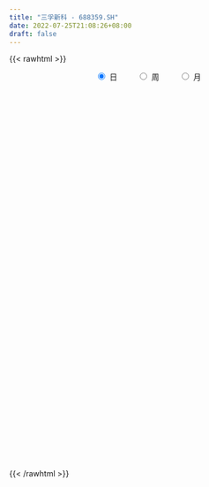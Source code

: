 ```yaml
---
title: "三孚新科 - 688359.SH"
date: 2022-07-25T21:08:26+08:00
draft: false
---
```

{{< rawhtml >}}
    <div style="text-align: center">
        <label style="padding: 1rem;"><input style="margin-right: .5rem" type="radio" name="period" value="D" checked onclick="period_change(this)">日</label>
        <label style="padding: 1rem;"><input style="margin-right: .5rem" type="radio" name="period" value="W" onclick="period_change(this)">周</label>
        <label style="padding: 1rem;"><input style="margin-right: .5rem" type="radio" name="period" value="M" onclick="period_change(this)">月</label>
    </div>
    <div id="chart" style="height: 700px;"></div> 
    <script type="text/javascript">
        const D_v = [165624.06,99984.9,73776.53,68218.82,58672.13,37260.08,39179.81,50168.67,51966.84,33974.6,28643.67,25360.76,26863.43,22556.2,26359.2,28356.39,18532.44,22244.49,15266.89,10990.21,18643.75,15600.78,11446.48,14133.21,21695.66,13882.1,18482.76,18877.15,22131.98,16288.29,26486.79,35173.03,37138.6,19899.03,15295.94,16914.51,22100.48,16366.21,11738.04,13959.95,11412.22,22480.49,28735.5,18318.15,13876.57,17876.8,21090.64,18958.15,31226.94,20139.23,33013.52,23405.29,41865.6,25177.94,12329.83,11786.57,14459.25,12428.38,8881.76,18339.58,20294.16,18339.91,15369.28,12660.41,8874.6,33001.46,23238.09,10528.58,15048.77,10367.54,13242.14,7958.19,15553.13,15224.81,14025.7,11331.33,10691.33,8012.79,11766.3,19572.32,12523.39,9831.6,6978.51,10532.81,9275.92,10810.92,9002.51,10037.78,8472.76,6188.04,6770.07,5280.13,3473.69,6177.64,7596.45,3762.98,5388.02,5717.54,9321.39,8595.63,11963.17,6474.1,9244.4,8915.8,16950.66,8961.47,11663.0,9851.0,10538.23,8128.97,6733.39,5168.64,5798.73,4359.77,5487.67,11914.56,8279.78,11122.04,15627.77,11374.61,7908.57,6132.01,10342.65,12200.53,12662.09,11636.93,29927.75,27841.58,15324.88,16044.68,9118.41,4814.0,5590.23,6971.55,9409.79,2986.31,6040.71,3898.63,5858.09,4692.19,15009.63,11674.34,5758.82,5528.64,2897.14,3545.8,4563.17,7626.52,6065.97,3800.82,5343.61,2958.44,5363.02,6479.93,7251.61,6984.49,3864.2,2295.26,3292.51,3453.09,3240.16,4871.24,10813.94,3866.4,4232.99,6371.23,4851.86,6117.53,7377.95,3176.59,5308.9,5584.64,8954.71,6720.27,5089.72,5997.73,13623.29,8654.75,8526.18,5428.85,2491.99,10096.92,4396.86,5013.8,6228.48,5818.89,9849.55,18125.46,20342.64,23480.28,25098.59,10921.64,6319.87,6472.08,4121.35,3447.16,3976.17,6605.09,4092.65,12034.17,5289.03,6364.06,3848.4,4901.68,6826.64,4754.21,4114.57,5883.08,3985.09,2476.44,2895.5,4010.74,4168.48,4266.36,3853.06,2680.87,6502.27,5182.74,4367.69,3699.42,2257.1,2236.27,1876.39,2414.77,5298.83,5248.2,1968.84,2663.65,3337.42,2253.79,3311.67,2418.87,2305.97,1458.46,2725.32,2425.28,3208.37,1472.98,2068.19,4306.23,9394.8,6555.83,3718.51,3659.99,3671.96,2755.53,2867.44,2786.14,4419.21,3571.74,8548.21,7799.39,5365.09,6534.97,3422.3,4167.72,2995.49,4644.24,5384.96,5503.53,4593.61,4167.19,4037.74,6638.45,6774.51,9641.26,8874.8,15926.4,22859.16,18457.47,16793.11,10841.98,13284.01,31969.85,11772.36,8042.12,11303.65,8516.09,6073.46,6008.08,17612.13,15788.13,29795.54,15546.79,17377.05,6869.16,7867.01]
const D_histogram = [0.0,-0.52202849,-0.7006932216,-0.6110616214,-0.5212225543,-0.5356069005,-0.419974134,-0.1424379454,0.3059530506,0.5564320832,0.600180085,0.6076946564,0.3182184057,0.0229695267,-0.0549795646,-0.2197087121,-0.2924858058,-0.5239565206,-0.588208917,-0.6195244437,-0.3961222023,-0.2357507146,-0.1342424764,-0.1103817382,-0.1406554222,-0.0944619062,0.0070261764,0.169744467,0.397023537,0.5734530851,1.0067602372,1.1299785377,1.5303514055,1.6115415464,1.5115484061,1.2857498902,0.9740508334,0.6743230103,0.3764903578,0.2426573239,0.2333949965,0.0826320033,0.2318854972,0.2787568102,0.1383873328,-0.0931527581,-0.1091107269,-0.0775673222,0.2496682688,0.276731243,0.2763374666,0.244723435,0.5711648543,0.6396596788,0.6429001346,0.654659378,0.4641566147,0.324925316,0.1516360056,0.2529177832,0.0513497616,0.0609749477,-0.0695348452,-0.1041035765,-0.2309276322,0.3542202019,0.6910709404,0.8485932705,0.8011995455,0.8091834637,0.5994489507,0.3573312497,-0.1101858834,-0.1824021934,-0.2674934808,-0.4053620347,-0.478814428,-0.5573661634,-0.7288142248,-1.093981648,-1.3381234121,-1.4918368225,-1.5697552642,-1.7156725758,-1.792456938,-1.8267340447,-1.6363169002,-1.2940874669,-1.0114564612,-0.788902092,-0.8595692007,-0.7286431327,-0.5180464842,-0.2794983072,-0.3786377412,-0.3547122143,-0.1341205007,-0.1040160523,0.2456954978,0.5043367157,0.8105279596,0.9843963104,1.0997070224,1.2712337935,1.1565909161,0.9067994164,0.580136199,0.2817200369,0.3561581013,0.3775059747,0.2072451653,0.050423366,-0.0720002435,-0.2084016411,-0.1800127434,0.05716111,0.2416026627,0.5486991645,0.2771476715,-0.1214002017,-0.3435287094,-0.4005340035,-0.42161784,-0.4085479514,-0.5550673166,-0.7058762135,-0.2940073677,0.241570659,0.5854681376,0.7885855344,0.8023130551,0.727333426,0.6634825304,0.4788920105,0.1270155492,0.0017886816,-0.2422141006,-0.3947960244,-0.4818168854,-0.4378460906,-0.0775921661,0.296267713,0.4477836434,0.2627132813,0.0959510093,-0.0348584283,-0.1993761168,-0.422529671,-0.5561784995,-0.5654651603,-0.6156437766,-0.6133905658,-0.6018830662,-0.6725131393,-0.6387804265,-0.4225230546,-0.3766522702,-0.4084901748,-0.4826052932,-0.3727408805,-0.4422035779,-0.5498545595,-0.7804820676,-0.9320067382,-1.0315419968,-1.0666716914,-1.1197018196,-1.1830868753,-1.0861224425,-0.9927316853,-0.9801569201,-1.0568663955,-1.1141843763,-1.0248923083,-0.8052094981,-0.736204844,-0.5785104922,-0.1845512806,0.2179237735,0.4394917202,0.5931280225,0.8364555721,0.9222266632,0.9122188647,1.0601569711,1.0588811527,1.2278540713,1.5097481784,1.7420924602,1.7427963709,1.4781553507,1.1534316688,0.7614087983,0.3753753075,0.0565109892,-0.1258088487,-0.2490770691,-0.5050781875,-0.6752637915,-0.6841985712,-0.6251363705,-0.637445394,-0.5800713034,-0.5643078714,-0.4229175041,-0.3368699374,-0.301378483,-0.2904519421,-0.2246335716,-0.1235193282,-0.0346574911,0.0387545991,0.0902500782,0.0893655821,0.1295215068,0.0940831477,0.0409868309,0.0611994373,0.075745638,0.0896341298,0.1015398537,0.1190053891,0.1394070738,0.0894242462,-0.0884117098,-0.292825379,-0.4954943902,-0.5895898115,-0.6584965793,-0.612052391,-0.4241487179,-0.2617636259,-0.1041436695,0.0373588449,0.1701907879,0.2564136538,0.2572643583,0.2556668008,0.2858591123,0.3969219233,0.6208691122,0.7996688354,0.9172774122,0.8466014535,0.7515852061,0.6650024836,0.5337602045,0.4318818778,0.4325366715,0.4734627157,0.7278584628,0.8821635151,0.8494004859,0.8236127883,0.6816945391,0.5264806169,0.4273057363,0.3840726289,0.2617837413,0.2284988906,0.2209534421,0.1317918741,0.022013762,-0.0024462117,0.0444499711,0.1233002982,0.2681803277,0.1590609204,0.1979548245,0.2116205712,0.059579934,-0.0595761469,-0.2429979394,0.0214631819,0.2234370835,0.2966524159,0.2482741036,0.1384169874,0.0165293884,-0.0191166094,0.116714122,0.3188132969,0.6717426203,0.6958495477,0.7554289132,0.7053995407,0.4925960896]
const D_fast = [0.0,-0.6525356125,-1.0063736496,-1.0695074546,-1.1099740261,-1.2582600975,-1.2476208645,-1.0056941622,-0.4808149035,-0.0912278501,0.102565173,0.2620034084,0.0520817592,-0.2374247382,-0.3291187206,-0.5487750462,-0.6946735913,-1.0571334362,-1.2684380619,-1.4546346995,-1.3302630087,-1.2288291996,-1.1608815805,-1.1646162769,-1.2300538165,-1.207475777,-1.1042311502,-0.899076743,-0.5725417886,-0.2527489693,0.4322482421,0.8379611771,1.6209218962,2.1049974237,2.3828913849,2.4785303416,2.4103439932,2.2791969226,2.0754868596,2.0023181566,2.0514045784,1.921299586,2.1285244542,2.2450849698,2.1393123256,1.8844840451,1.8412483946,1.8533999688,2.243052627,2.3392984119,2.4079890022,2.4375558293,2.9067884622,3.1351982064,3.2991636959,3.4745877837,3.4001241741,3.3421242044,3.2067438954,3.3712551189,3.1825245376,3.2073934607,3.0594999564,2.9989053311,2.8143493673,3.4880522519,3.9976707255,4.3673413732,4.5202475346,4.7305273187,4.6706550434,4.5178701548,4.0228065509,3.9049896925,3.7530250349,3.5138159723,3.320659972,3.1027666957,2.7491150782,2.110452243,1.5317796258,1.0051070098,0.5347497521,-0.0400857034,-0.5649843001,-1.0559449181,-1.2746069986,-1.255899432,-1.2261325417,-1.2008036954,-1.4863631043,-1.5375978194,-1.4565127921,-1.2878391918,-1.4816380612,-1.5463905878,-1.3593289994,-1.355228564,-0.9440931395,-0.5593677427,-0.0505445088,0.3694229195,0.7596603871,1.2489956066,1.4235004582,1.4004088126,1.218779645,0.9907934922,1.1542710819,1.269995449,1.1515459309,1.0073299731,0.8669063027,0.6784044948,0.6617902067,0.9132543376,1.1580965559,1.6023678488,1.4001032738,0.9712053501,0.6631946651,0.5060558701,0.3795675736,0.2905004743,0.00521428,-0.3220636703,0.0163033335,0.612274025,1.1025385381,1.5028023185,1.7171081029,1.8239618303,1.9259815674,1.8611140501,1.5409914761,1.4162117788,1.1116554715,0.8603745416,0.6528994593,0.5874087314,0.9282646144,1.3761914217,1.639653263,1.5202612212,1.3774867016,1.2379626569,1.0236009391,0.6948149672,0.4221215138,0.271468563,0.0673790025,-0.0837154281,-0.222678695,-0.461437053,-0.5873994468,-0.4767728385,-0.5250651216,-0.65902557,-0.8537920116,-0.8371128191,-1.017126411,-1.2622410325,-1.6879890575,-2.0725154126,-2.4299361704,-2.7317337879,-3.0646893709,-3.4238461454,-3.5984123232,-3.7532044874,-3.9856689523,-4.3265950264,-4.6624591014,-4.8293901105,-4.8110096747,-4.9260562317,-4.912989503,-4.5651681115,-4.1082121141,-3.7767712373,-3.4748529294,-3.0224114867,-2.7060837298,-2.4880368122,-2.0750594629,-1.8116149931,-1.3356785568,-0.6763474051,-0.0084800082,0.4279229952,0.5328208127,0.496455048,0.294784377,0.0025947132,-0.3021418578,-0.5159139079,-0.7014513956,-1.0837220608,-1.4227236127,-1.6027080352,-1.6999299271,-1.8716002991,-1.9592440344,-2.0845575703,-2.048896579,-2.0470664967,-2.0869196629,-2.1486061076,-2.13894613,-2.0687117187,-1.9885142543,-1.9054135144,-1.8313555157,-1.8098986163,-1.7373623148,-1.749279887,-1.7921294962,-1.7566170305,-1.7231344202,-1.686837396,-1.6495467087,-1.6023298259,-1.5470763728,-1.5747031389,-1.7746420224,-2.0522620363,-2.378804645,-2.6202975192,-2.8538284318,-2.9603973413,-2.8785308477,-2.7815866621,-2.6500026231,-2.4991603975,-2.3237807575,-2.1734544782,-2.1082876841,-2.0459685413,-1.9443114518,-1.73401816,-1.3548536931,-0.9761367609,-0.6292088311,-0.4882344264,-0.3953543723,-0.3156864739,-0.3134887019,-0.3073965591,-0.1986075976,-0.0393158745,0.3970444884,0.7718904195,0.9514775117,1.1315930112,1.1600983967,1.1365046287,1.1441561823,1.1969412321,1.1400982799,1.1639381517,1.2116310638,1.1554174643,1.0511427928,1.0260712661,1.0840799417,1.1937553434,1.4056804548,1.3363262776,1.4247088878,1.4912797774,1.3541341236,1.220084006,0.9759127286,1.2457396454,1.5035728179,1.6509512542,1.6646414679,1.5893885986,1.4716333465,1.4312081964,1.5962174584,1.8780199575,2.3988849359,2.5969542503,2.8453908441,2.9717113567,2.8820569281]
const D_slow = [0.0,-0.1305071225,-0.3056804279,-0.4584458333,-0.5887514718,-0.722653197,-0.8276467305,-0.8632562168,-0.7867679541,-0.6476599333,-0.4976149121,-0.345691248,-0.2661366465,-0.2603942649,-0.274139156,-0.3290663341,-0.4021877855,-0.5331769157,-0.6802291449,-0.8351102558,-0.9341408064,-0.993078485,-1.0266391041,-1.0542345387,-1.0893983943,-1.1130138708,-1.1112573267,-1.0688212099,-0.9695653257,-0.8262020544,-0.5745119951,-0.2920173607,0.0905704907,0.4934558773,0.8713429788,1.1927804514,1.4362931597,1.6048739123,1.6989965018,1.7596608327,1.8180095819,1.8386675827,1.896638957,1.9663281596,2.0009249928,1.9776368032,1.9503591215,1.930967291,1.9933843582,2.0625671689,2.1316515356,2.1928323943,2.3356236079,2.4955385276,2.6562635613,2.8199284057,2.9359675594,3.0171988884,3.0551078898,3.1183373356,3.131174776,3.146418513,3.1290348017,3.1030089075,3.0452769995,3.13383205,3.3065997851,3.5187481027,3.7190479891,3.921343855,4.0712060927,4.1605389051,4.1329924343,4.0873918859,4.0205185157,3.919178007,3.7994744,3.6601328592,3.477929303,3.204433891,2.869903038,2.4969438323,2.1045050163,1.6755868723,1.2274726378,0.7707891267,0.3617099016,0.0381880349,-0.2146760804,-0.4119016034,-0.6267939036,-0.8089546868,-0.9384663078,-1.0083408846,-1.1030003199,-1.1916783735,-1.2252084987,-1.2512125117,-1.1897886373,-1.0637044584,-0.8610724685,-0.6149733909,-0.3400466353,-0.0222381869,0.2669095421,0.4936093962,0.638643446,0.7090734552,0.7981129805,0.8924894742,0.9443007656,0.9569066071,0.9389065462,0.8868061359,0.8418029501,0.8560932276,0.9164938932,1.0536686844,1.1229556022,1.0926055518,1.0067233745,0.9065898736,0.8011854136,0.6990484257,0.5602815966,0.3838125432,0.3103107013,0.370703366,0.5170704004,0.714216784,0.9147950478,1.0966284043,1.2624990369,1.3822220396,1.4139759269,1.4144230973,1.3538695721,1.255170566,1.1347163447,1.025254822,1.0058567805,1.0799237087,1.1918696196,1.2575479399,1.2815356923,1.2728210852,1.222977056,1.1173446382,0.9783000133,0.8369337233,0.6830227791,0.5296751377,0.3792043711,0.2110760863,0.0513809797,-0.0542497839,-0.1484128515,-0.2505353952,-0.3711867185,-0.4643719386,-0.5749228331,-0.712386473,-0.9075069899,-1.1405086744,-1.3983941736,-1.6650620965,-1.9449875514,-2.2407592702,-2.5122898808,-2.7604728021,-3.0055120321,-3.269728631,-3.5482747251,-3.8044978021,-4.0058001767,-4.1898513877,-4.3344790107,-4.3806168309,-4.3261358875,-4.2162629575,-4.0679809519,-3.8588670588,-3.628310393,-3.4002556769,-3.1352164341,-2.8704961459,-2.5635326281,-2.1860955835,-1.7505724684,-1.3148733757,-0.945334538,-0.6569766208,-0.4666244212,-0.3727805944,-0.3586528471,-0.3901050592,-0.4523743265,-0.5786438734,-0.7474598212,-0.918509464,-1.0747935567,-1.2341549051,-1.379172731,-1.5202496989,-1.6259790749,-1.7101965592,-1.78554118,-1.8581541655,-1.9143125584,-1.9451923904,-1.9538567632,-1.9441681135,-1.9216055939,-1.8992641984,-1.8668838217,-1.8433630347,-1.833116327,-1.8178164677,-1.7988800582,-1.7764715258,-1.7510865624,-1.7213352151,-1.6864834466,-1.6641273851,-1.6862303125,-1.7594366573,-1.8833102548,-2.0307077077,-2.1953318525,-2.3483449503,-2.4543821297,-2.5198230362,-2.5458589536,-2.5365192424,-2.4939715454,-2.4298681319,-2.3655520424,-2.3016353422,-2.2301705641,-2.1309400833,-1.9757228052,-1.7758055964,-1.5464862433,-1.3348358799,-1.1469395784,-0.9806889575,-0.8472489064,-0.7392784369,-0.6311442691,-0.5127785901,-0.3308139744,-0.1102730957,0.1020770258,0.3079802229,0.4784038577,0.6100240119,0.716850446,0.8128686032,0.8783145385,0.9354392612,0.9906776217,1.0236255902,1.0291290307,1.0285174778,1.0396299706,1.0704550451,1.1375001271,1.1772653572,1.2267540633,1.2796592061,1.2945541896,1.2796601529,1.218910668,1.2242764635,1.2801357344,1.3542988383,1.4163673642,1.4509716111,1.4551039582,1.4503248058,1.4795033363,1.5592066606,1.7271423157,1.9011047026,2.0899619309,2.266311816,2.3894608385]
const D_data = [['2021-05-21', 30.0, 39.0, 27.28, 39.0],['2021-05-24', 32.26, 30.82, 29.92, 35.44],['2021-05-25', 31.5, 32.7, 30.5, 33.36],['2021-05-26', 31.96, 35.24, 31.3, 36.9],['2021-05-27', 34.6, 35.2, 34.21, 38.68],['2021-05-28', 35.12, 33.58, 33.36, 35.95],['2021-05-31', 33.75, 34.99, 32.7, 34.99],['2021-06-01', 34.59, 37.74, 34.59, 37.86],['2021-06-02', 37.8, 41.8, 37.15, 42.29],['2021-06-03', 42.2, 41.46, 39.01, 43.2],['2021-06-04', 40.5, 40.05, 39.44, 43.33],['2021-06-07', 40.5, 40.16, 38.0, 41.23],['2021-06-08', 40.2, 36.0, 35.88, 40.53],['2021-06-09', 35.88, 34.44, 33.81, 36.3],['2021-06-10', 34.81, 36.1, 34.37, 37.2],['2021-06-11', 36.0, 34.2, 33.0, 36.87],['2021-06-15', 33.47, 34.45, 33.47, 36.67],['2021-06-16', 34.45, 31.24, 30.65, 34.46],['2021-06-17', 31.78, 32.0, 30.6, 32.0],['2021-06-18', 32.15, 31.56, 31.16, 32.2],['2021-06-21', 31.4, 34.74, 30.88, 34.74],['2021-06-22', 34.14, 34.6, 33.8, 35.55],['2021-06-23', 34.77, 34.28, 33.95, 35.35],['2021-06-24', 33.98, 33.4, 33.4, 35.53],['2021-06-25', 33.3, 32.45, 31.89, 33.54],['2021-06-28', 32.45, 33.2, 31.81, 34.0],['2021-06-29', 32.46, 34.1, 32.46, 35.33],['2021-06-30', 34.36, 35.5, 34.01, 36.63],['2021-07-01', 35.5, 37.45, 34.34, 39.2],['2021-07-02', 37.88, 38.17, 36.21, 39.0],['2021-07-05', 38.22, 43.58, 37.23, 43.58],['2021-07-06', 44.8, 42.0, 40.2, 48.3],['2021-07-07', 41.96, 47.95, 40.56, 48.28],['2021-07-08', 46.1, 46.56, 45.35, 47.63],['2021-07-09', 46.5, 45.59, 43.67, 47.15],['2021-07-12', 45.0, 44.4, 43.71, 47.16],['2021-07-13', 44.33, 42.96, 41.0, 44.62],['2021-07-14', 43.12, 42.33, 41.02, 43.6],['2021-07-15', 43.0, 41.39, 41.05, 43.0],['2021-07-16', 41.52, 42.77, 40.1, 43.62],['2021-07-19', 42.53, 44.39, 41.44, 44.95],['2021-07-20', 43.83, 42.57, 41.5, 44.65],['2021-07-21', 44.0, 46.72, 42.69, 48.29],['2021-07-22', 45.95, 46.45, 44.89, 48.82],['2021-07-23', 47.73, 44.3, 43.56, 47.75],['2021-07-26', 41.51, 42.45, 41.51, 45.68],['2021-07-27', 42.22, 44.68, 42.22, 48.15],['2021-07-28', 43.86, 45.52, 42.6, 47.31],['2021-07-29', 45.67, 50.55, 45.67, 50.66],['2021-07-30', 51.14, 48.25, 46.88, 51.2],['2021-08-02', 49.97, 48.5, 45.84, 50.12],['2021-08-03', 48.85, 48.54, 47.1, 51.57],['2021-08-04', 49.58, 54.48, 49.58, 56.68],['2021-08-05', 54.58, 53.15, 51.15, 55.8],['2021-08-06', 52.71, 53.41, 51.57, 54.52],['2021-08-09', 53.3, 54.47, 52.64, 56.5],['2021-08-10', 54.4, 52.31, 51.27, 54.53],['2021-08-11', 51.68, 52.8, 51.59, 54.54],['2021-08-12', 52.02, 52.15, 50.5, 52.91],['2021-08-13', 52.8, 56.0, 52.62, 57.4],['2021-08-16', 56.0, 52.5, 51.12, 56.5],['2021-08-17', 52.45, 55.12, 52.15, 57.9],['2021-08-18', 56.71, 53.48, 52.41, 57.48],['2021-08-19', 51.0, 54.61, 51.0, 55.37],['2021-08-20', 53.47, 53.32, 52.2, 55.16],['2021-08-23', 51.6, 63.98, 51.52, 63.98],['2021-08-24', 65.26, 64.25, 63.35, 70.0],['2021-08-25', 64.19, 64.45, 61.29, 67.55],['2021-08-26', 62.98, 63.36, 62.98, 68.46],['2021-08-27', 61.3, 65.14, 61.3, 66.4],['2021-08-30', 65.23, 63.0, 60.41, 65.23],['2021-08-31', 63.26, 62.34, 61.08, 65.2],['2021-09-01', 61.5, 58.28, 57.38, 63.0],['2021-09-02', 59.52, 62.24, 58.36, 63.43],['2021-09-03', 61.62, 62.05, 61.5, 67.36],['2021-09-06', 61.02, 61.08, 56.5, 62.5],['2021-09-07', 60.46, 61.51, 60.46, 64.53],['2021-09-08', 62.0, 61.15, 60.63, 63.55],['2021-09-09', 59.35, 59.3, 58.84, 63.2],['2021-09-10', 58.97, 55.16, 54.08, 60.68],['2021-09-13', 55.39, 54.48, 53.17, 57.38],['2021-09-14', 53.9, 53.78, 52.82, 56.19],['2021-09-15', 52.8, 53.2, 52.55, 54.2],['2021-09-16', 52.56, 50.69, 50.66, 54.5],['2021-09-17', 50.99, 49.75, 47.65, 52.15],['2021-09-22', 49.22, 48.67, 45.27, 49.74],['2021-09-23', 48.76, 50.6, 48.76, 51.25],['2021-09-24', 51.2, 52.8, 50.27, 53.77],['2021-09-27', 53.0, 52.81, 52.22, 54.97],['2021-09-28', 52.81, 52.66, 50.6, 53.59],['2021-09-29', 51.14, 48.66, 48.11, 53.1],['2021-09-30', 48.02, 50.61, 48.02, 51.5],['2021-10-08', 51.37, 51.91, 50.35, 52.5],['2021-10-11', 53.5, 53.02, 51.1, 54.33],['2021-10-12', 53.02, 48.75, 48.0, 53.79],['2021-10-13', 50.39, 49.63, 48.0, 50.39],['2021-10-14', 50.5, 52.39, 48.12, 53.23],['2021-10-15', 52.4, 50.41, 49.72, 52.97],['2021-10-18', 50.36, 55.33, 50.36, 56.6],['2021-10-19', 55.33, 55.98, 53.52, 57.98],['2021-10-20', 55.98, 58.5, 54.38, 60.66],['2021-10-21', 58.0, 58.76, 57.4, 59.7],['2021-10-22', 58.39, 59.58, 58.0, 61.0],['2021-10-25', 60.24, 61.99, 59.23, 63.0],['2021-10-26', 60.0, 59.55, 58.77, 64.23],['2021-10-27', 60.47, 57.75, 56.57, 60.79],['2021-10-28', 56.3, 55.9, 55.6, 59.37],['2021-10-29', 56.47, 55.0, 53.49, 57.01],['2021-11-01', 54.4, 59.43, 54.3, 61.0],['2021-11-02', 59.25, 59.44, 57.23, 60.8],['2021-11-03', 58.7, 57.0, 56.3, 59.24],['2021-11-04', 57.35, 56.52, 56.18, 58.54],['2021-11-05', 55.0, 56.32, 55.0, 58.05],['2021-11-08', 56.34, 55.46, 54.0, 56.34],['2021-11-09', 55.7, 57.2, 55.39, 57.81],['2021-11-10', 56.33, 60.61, 56.33, 61.48],['2021-11-11', 60.66, 61.34, 59.56, 63.88],['2021-11-12', 60.0, 64.67, 60.0, 67.3],['2021-11-15', 66.2, 58.0, 57.0, 66.2],['2021-11-16', 58.0, 54.81, 53.5, 58.0],['2021-11-17', 55.0, 55.3, 54.54, 56.59],['2021-11-18', 56.15, 56.45, 54.53, 56.7],['2021-11-19', 56.0, 56.48, 55.11, 58.09],['2021-11-22', 55.98, 56.66, 54.38, 57.48],['2021-11-23', 56.46, 54.0, 53.7, 57.5],['2021-11-24', 53.99, 52.7, 51.71, 54.85],['2021-11-25', 53.04, 60.11, 53.04, 63.24],['2021-11-26', 59.68, 64.26, 58.06, 69.98],['2021-11-29', 63.16, 64.64, 62.11, 65.92],['2021-11-30', 65.73, 65.0, 63.12, 67.13],['2021-12-01', 66.72, 63.97, 62.01, 66.72],['2021-12-02', 63.49, 63.45, 62.7, 65.17],['2021-12-03', 63.45, 63.94, 62.91, 64.5],['2021-12-06', 63.8, 62.4, 60.11, 64.89],['2021-12-07', 64.18, 59.29, 59.0, 64.18],['2021-12-08', 60.38, 61.09, 59.54, 61.31],['2021-12-09', 61.1, 58.7, 58.3, 61.1],['2021-12-10', 58.7, 58.7, 57.51, 59.3],['2021-12-13', 58.64, 58.69, 58.1, 60.77],['2021-12-14', 59.58, 60.0, 57.86, 60.35],['2021-12-15', 61.0, 65.0, 59.15, 65.74],['2021-12-16', 63.8, 67.4, 63.8, 69.66],['2021-12-17', 67.59, 66.5, 65.71, 67.65],['2021-12-20', 66.09, 62.65, 62.53, 66.88],['2021-12-21', 62.02, 62.25, 61.63, 63.51],['2021-12-22', 62.32, 62.1, 61.61, 63.55],['2021-12-23', 61.64, 60.96, 60.59, 62.21],['2021-12-24', 60.96, 59.09, 58.39, 60.96],['2021-12-27', 59.09, 59.0, 58.0, 61.5],['2021-12-28', 58.62, 59.85, 58.62, 60.49],['2021-12-29', 59.85, 58.81, 57.77, 60.92],['2021-12-30', 58.81, 58.93, 58.58, 60.08],['2021-12-31', 59.68, 58.66, 57.59, 60.86],['2022-01-04', 58.5, 57.0, 56.03, 58.99],['2022-01-05', 57.0, 57.7, 54.4, 58.07],['2022-01-06', 56.51, 60.24, 56.48, 60.96],['2022-01-07', 60.0, 58.48, 58.04, 61.12],['2022-01-10', 58.88, 57.2, 56.76, 58.88],['2022-01-11', 57.98, 55.98, 55.19, 57.98],['2022-01-12', 55.98, 57.98, 55.85, 58.4],['2022-01-13', 58.0, 55.44, 55.22, 58.0],['2022-01-14', 56.98, 53.99, 53.6, 56.98],['2022-01-17', 53.99, 50.88, 50.63, 55.04],['2022-01-18', 51.0, 50.0, 49.6, 51.3],['2022-01-19', 48.0, 49.0, 48.0, 49.83],['2022-01-20', 49.0, 48.38, 46.5, 49.19],['2022-01-21', 48.38, 46.78, 45.66, 48.38],['2022-01-24', 45.85, 45.11, 44.55, 47.7],['2022-01-25', 45.29, 45.96, 43.81, 47.36],['2022-01-26', 45.27, 45.22, 44.61, 46.79],['2022-01-27', 45.54, 43.29, 42.02, 45.54],['2022-01-28', 43.29, 40.73, 40.73, 43.92],['2022-02-07', 41.79, 39.25, 38.7, 41.79],['2022-02-08', 39.58, 39.79, 38.21, 39.94],['2022-02-09', 39.9, 40.97, 39.81, 41.96],['2022-02-10', 42.9, 38.66, 38.46, 42.9],['2022-02-11', 38.65, 39.25, 37.66, 40.4],['2022-02-14', 39.04, 42.78, 38.66, 42.85],['2022-02-15', 42.78, 44.44, 41.3, 45.0],['2022-02-16', 45.09, 43.52, 43.09, 45.09],['2022-02-17', 42.65, 43.51, 42.65, 44.55],['2022-02-18', 43.45, 45.72, 43.0, 47.94],['2022-02-21', 46.34, 44.81, 44.7, 46.34],['2022-02-22', 45.9, 44.05, 43.03, 45.9],['2022-02-23', 43.6, 46.73, 43.6, 47.42],['2022-02-24', 46.69, 45.68, 44.48, 47.46],['2022-02-25', 46.9, 48.8, 45.91, 49.01],['2022-02-28', 48.8, 52.2, 48.6, 53.36],['2022-03-01', 54.43, 54.0, 52.02, 55.38],['2022-03-02', 54.98, 52.91, 52.67, 59.3],['2022-03-03', 54.1, 50.0, 47.49, 54.19],['2022-03-04', 49.0, 48.59, 48.0, 50.75],['2022-03-07', 48.5, 46.49, 45.45, 48.5],['2022-03-08', 46.87, 44.85, 43.82, 46.91],['2022-03-09', 45.99, 43.9, 41.9, 45.99],['2022-03-10', 44.28, 44.17, 44.0, 45.88],['2022-03-11', 43.01, 43.87, 42.2, 44.6],['2022-03-14', 42.5, 40.8, 40.56, 43.34],['2022-03-15', 41.2, 40.15, 39.41, 41.2],['2022-03-16', 40.18, 41.02, 37.19, 41.22],['2022-03-17', 41.5, 41.34, 40.87, 43.4],['2022-03-18', 40.12, 39.9, 39.02, 41.46],['2022-03-21', 39.9, 40.22, 39.39, 41.1],['2022-03-22', 40.11, 39.23, 39.05, 40.11],['2022-03-23', 39.35, 40.61, 39.33, 41.74],['2022-03-24', 41.49, 39.99, 39.52, 41.49],['2022-03-25', 39.2, 39.18, 39.02, 40.5],['2022-03-28', 38.08, 38.5, 37.3, 39.51],['2022-03-29', 38.5, 38.92, 37.53, 39.19],['2022-03-30', 39.09, 39.4, 38.33, 39.93],['2022-03-31', 39.2, 39.42, 38.53, 39.8],['2022-04-01', 37.56, 39.39, 37.56, 39.8],['2022-04-06', 39.1, 39.23, 38.51, 39.79],['2022-04-07', 39.12, 38.51, 37.99, 39.12],['2022-04-08', 38.58, 38.95, 37.31, 39.1],['2022-04-11', 38.9, 37.84, 37.3, 38.9],['2022-04-12', 38.15, 37.17, 35.77, 38.18],['2022-04-13', 36.11, 37.78, 35.24, 37.78],['2022-04-14', 37.78, 37.6, 36.21, 37.78],['2022-04-15', 36.81, 37.48, 35.93, 37.48],['2022-04-18', 37.0, 37.35, 36.36, 37.6],['2022-04-19', 36.48, 37.34, 36.48, 37.58],['2022-04-20', 37.4, 37.34, 36.8, 37.4],['2022-04-21', 37.3, 36.23, 36.1, 37.72],['2022-04-22', 35.83, 33.77, 32.71, 35.9],['2022-04-25', 32.11, 32.0, 28.82, 33.2],['2022-04-26', 30.88, 30.34, 30.11, 32.0],['2022-04-27', 30.77, 30.18, 29.0, 30.77],['2022-04-28', 30.45, 29.25, 29.1, 30.45],['2022-04-29', 29.5, 29.8, 29.04, 30.19],['2022-05-05', 29.79, 31.45, 29.79, 31.68],['2022-05-06', 31.0, 31.45, 30.97, 31.84],['2022-05-09', 31.45, 31.75, 31.44, 33.42],['2022-05-10', 30.57, 31.97, 30.57, 32.46],['2022-05-11', 32.0, 32.33, 31.58, 33.0],['2022-05-12', 31.8, 32.16, 31.69, 32.66],['2022-05-13', 32.26, 31.19, 31.01, 32.44],['2022-05-16', 31.19, 31.03, 30.92, 31.54],['2022-05-17', 31.51, 31.4, 30.25, 31.79],['2022-05-18', 32.23, 32.76, 30.5, 33.23],['2022-05-19', 31.51, 35.2, 31.51, 35.4],['2022-05-20', 35.2, 36.03, 34.85, 37.0],['2022-05-23', 36.28, 36.52, 35.5, 36.84],['2022-05-24', 36.52, 34.79, 34.73, 37.31],['2022-05-25', 34.44, 34.5, 34.42, 36.2],['2022-05-26', 34.26, 34.53, 33.49, 35.47],['2022-05-27', 34.17, 33.73, 33.65, 35.51],['2022-05-30', 33.9, 33.74, 33.11, 34.35],['2022-05-31', 33.3, 35.0, 33.19, 35.26],['2022-06-01', 35.61, 35.9, 34.81, 36.0],['2022-06-02', 35.55, 39.8, 35.45, 39.8],['2022-06-06', 39.0, 40.27, 38.79, 42.24],['2022-06-07', 40.55, 38.95, 38.6, 41.19],['2022-06-08', 38.44, 39.58, 38.0, 39.79],['2022-06-09', 39.58, 38.33, 38.21, 39.6],['2022-06-10', 38.12, 37.92, 37.03, 39.2],['2022-06-13', 37.3, 38.41, 37.3, 39.3],['2022-06-14', 38.92, 39.16, 37.03, 39.48],['2022-06-15', 39.17, 38.1, 37.63, 39.99],['2022-06-16', 38.57, 39.12, 37.72, 39.93],['2022-06-17', 38.37, 39.65, 38.37, 40.87],['2022-06-20', 39.65, 38.65, 38.5, 40.09],['2022-06-21', 38.31, 38.06, 37.37, 38.65],['2022-06-22', 37.59, 38.92, 37.54, 40.37],['2022-06-23', 38.57, 40.04, 38.02, 40.38],['2022-06-24', 40.01, 41.0, 40.01, 41.96],['2022-06-27', 41.3, 42.75, 40.66, 43.89],['2022-06-28', 42.74, 40.0, 40.0, 42.74],['2022-06-29', 40.0, 41.98, 40.0, 46.0],['2022-06-30', 42.42, 42.15, 40.0, 42.97],['2022-07-01', 41.5, 39.99, 39.2, 41.5],['2022-07-04', 39.99, 39.85, 39.01, 41.2],['2022-07-05', 40.18, 38.28, 38.0, 40.18],['2022-07-06', 39.27, 44.2, 39.27, 45.02],['2022-07-07', 44.4, 44.96, 43.33, 45.45],['2022-07-08', 44.93, 44.49, 43.74, 45.0],['2022-07-11', 44.05, 43.45, 43.02, 45.56],['2022-07-12', 44.8, 42.61, 42.19, 44.8],['2022-07-13', 40.33, 42.1, 40.33, 42.91],['2022-07-14', 42.87, 42.96, 41.5, 43.97],['2022-07-15', 42.7, 45.63, 42.59, 45.7],['2022-07-18', 45.73, 47.77, 45.0, 49.62],['2022-07-19', 51.05, 51.8, 49.7, 53.3],['2022-07-20', 51.28, 49.51, 49.06, 52.4],['2022-07-21', 49.78, 51.05, 49.02, 51.98],['2022-07-22', 50.8, 50.6, 49.5, 51.5],['2022-07-25', 50.13, 48.66, 48.5, 50.71]]
const W_v = [165624.06,337912.46,203933.59,129495.98,67034.03,81519.88,89662.28,133993.39,81079.19,94822.93,109291.76,135792.18,65895.54,75538.36,92184.44,66003.97,61374.07,49142.23,29851.21,26711.0,3473.69,28642.63,45598.69,56341.93,36367.96,41163.82,51385.61,94268.88,50892.2,29306.99,42993.07,24161.27,23531.86,24580.23,17152.26,30136.42,27565.61,40385.72,35198.69,31307.58,97968.61,24336.63,34385.0,24445.5,19250.85,12287.9,22432.99,14083.36,15471.9,5730.54,12123.4,23798.03,16673.43,19325.3,27289.47,23121.83,31259.15,82910.94,75910.32,49513.41,85376.67,7867.01]
const W_histogram = [0.0,-0.3458917379,-0.1308691196,-0.3614834315,-0.6536465598,-0.742305474,-0.3888330618,0.33260535,0.5926077755,0.8260174723,1.1830797253,1.673450107,2.0538438881,2.004365382,2.6088327706,2.6340261724,2.0463105809,1.1950307158,0.7603530863,0.2734426299,0.0014187159,-0.3003512255,0.0766729125,-0.0182798299,-0.0275150776,0.4661607558,0.1925655747,0.4711312929,0.5631810101,0.2182342034,0.4491540595,0.0572204035,-0.2592430809,-0.4952685015,-0.9424293737,-1.6699210029,-2.4571476288,-2.9433002125,-2.7012016938,-2.2255259923,-1.8332720341,-1.7975070752,-1.9350972428,-1.9623124558,-1.8550971849,-1.7064972324,-1.6015907596,-1.6688711017,-1.8533367547,-1.7387024959,-1.5605364074,-1.022862696,-0.7413691245,-0.0993570834,0.2278416454,0.5704316603,0.8791586589,0.9978635286,1.3406044986,1.5883170487,2.0042836816,2.0583548308]
const W_fast = [0.0,-0.4323646724,-0.2500593339,-0.5710445037,-1.026619272,-1.3008545546,-1.0445904079,-0.2400006587,0.1681537108,0.6080677756,1.26089996,2.1696328684,3.0634876216,3.515100461,4.7717760421,5.455475987,5.3793380409,4.8268158546,4.5822264967,4.1636766978,3.8920074628,3.515149715,3.9113420811,3.8118193812,3.7957053642,4.4059213865,4.1804675991,4.5768161406,4.8096611102,4.5192728544,4.8624812254,4.4848526702,4.1035784157,3.7437358696,3.0609676541,1.9159957741,0.514482241,-0.7074953959,-1.1406973006,-1.2214030972,-1.2874671475,-1.7010789574,-2.3224434357,-2.8402367627,-3.196795788,-3.4748201436,-3.7703113607,-4.2548094783,-4.9026093199,-5.2226506851,-5.4346186984,-5.152660661,-5.0565093706,-4.4393366004,-4.0551774602,-3.5699795303,-3.0414628669,-2.6732921151,-1.9954000205,-1.3506082082,-0.4335706549,0.135089202]
const W_slow = [0.0,-0.0864729345,-0.1191902144,-0.2095610722,-0.3729727122,-0.5585490807,-0.6557573461,-0.5726060086,-0.4244540648,-0.2179496967,0.0778202346,0.4961827614,1.0096437334,1.5107350789,2.1629432716,2.8214498147,3.3330274599,3.6317851389,3.8218734104,3.8902340679,3.8905887469,3.8155009405,3.8346691686,3.8300992112,3.8232204418,3.9397606307,3.9879020244,4.1056848476,4.2464801001,4.301038651,4.4133271659,4.4276322668,4.3628214965,4.2390043712,4.0033970277,3.585916777,2.9716298698,2.2358048167,1.5605043932,1.0041228951,0.5458048866,0.0964281178,-0.3873461929,-0.8779243069,-1.3416986031,-1.7683229112,-2.1687206011,-2.5859383765,-3.0492725652,-3.4839481892,-3.874082291,-4.129797965,-4.3151402461,-4.339979517,-4.2830191056,-4.1404111906,-3.9206215258,-3.6711556437,-3.336004519,-2.9389252569,-2.4378543365,-1.9232656288]
const W_data = [['2021-05-21', 30.0, 39.0, 27.28, 39.0],['2021-05-28', 32.26, 33.58, 29.92, 38.68],['2021-06-04', 33.75, 40.05, 32.7, 43.33],['2021-06-11', 40.5, 34.2, 33.0, 41.23],['2021-06-18', 33.47, 31.56, 30.6, 36.67],['2021-06-25', 31.4, 32.45, 30.88, 35.55],['2021-07-02', 32.45, 38.17, 31.81, 39.2],['2021-07-09', 38.22, 45.59, 37.23, 48.3],['2021-07-16', 45.0, 42.77, 40.1, 47.16],['2021-07-23', 42.53, 44.3, 41.44, 48.82],['2021-07-30', 41.51, 48.25, 41.51, 51.2],['2021-08-06', 49.97, 53.41, 45.84, 56.68],['2021-08-13', 53.3, 56.0, 50.5, 57.4],['2021-08-20', 56.0, 53.32, 51.0, 57.9],['2021-08-27', 51.6, 65.14, 51.52, 70.0],['2021-09-03', 65.23, 62.05, 57.38, 67.36],['2021-09-10', 61.02, 55.16, 54.08, 64.53],['2021-09-17', 55.39, 49.75, 47.65, 57.38],['2021-09-24', 49.22, 52.8, 45.27, 53.77],['2021-09-30', 53.0, 50.61, 48.02, 54.97],['2021-10-08', 51.37, 51.91, 50.35, 52.5],['2021-10-15', 53.5, 50.41, 48.0, 54.33],['2021-10-22', 50.36, 59.58, 50.36, 61.0],['2021-10-29', 60.24, 55.0, 53.49, 64.23],['2021-11-05', 54.4, 56.32, 54.3, 61.0],['2021-11-12', 56.34, 64.67, 54.0, 67.3],['2021-11-19', 66.2, 56.48, 53.5, 66.2],['2021-11-26', 55.98, 64.26, 51.71, 69.98],['2021-12-03', 63.16, 63.94, 62.01, 67.13],['2021-12-10', 63.8, 58.7, 57.51, 64.89],['2021-12-17', 58.64, 66.5, 57.86, 69.66],['2021-12-24', 66.09, 59.09, 58.39, 66.88],['2021-12-31', 59.09, 58.66, 57.59, 61.5],['2022-01-07', 58.5, 58.48, 54.4, 61.12],['2022-01-14', 58.88, 53.99, 53.6, 58.88],['2022-01-21', 53.99, 46.78, 45.66, 55.04],['2022-01-28', 45.85, 40.73, 40.73, 47.7],['2022-02-11', 41.79, 39.25, 37.66, 42.9],['2022-02-18', 39.04, 45.72, 38.66, 47.94],['2022-02-25', 46.34, 48.8, 43.03, 49.01],['2022-03-04', 48.8, 48.59, 47.49, 59.3],['2022-03-11', 48.5, 43.87, 41.9, 48.5],['2022-03-18', 42.5, 39.9, 37.19, 43.4],['2022-03-25', 39.9, 39.18, 39.02, 41.74],['2022-04-01', 38.08, 39.39, 37.3, 39.93],['2022-04-08', 39.1, 38.95, 37.31, 39.79],['2022-04-15', 38.9, 37.48, 35.24, 38.9],['2022-04-22', 37.0, 33.77, 32.71, 37.72],['2022-04-29', 32.11, 29.8, 28.82, 33.2],['2022-05-06', 29.79, 31.45, 29.79, 31.84],['2022-05-13', 31.45, 31.19, 30.57, 33.42],['2022-05-20', 31.19, 36.03, 30.25, 37.0],['2022-05-27', 36.28, 33.73, 33.49, 37.31],['2022-06-02', 33.9, 39.8, 33.11, 39.8],['2022-06-10', 39.0, 37.92, 37.03, 42.24],['2022-06-17', 37.3, 39.65, 37.03, 40.87],['2022-06-24', 39.65, 41.0, 37.37, 41.96],['2022-07-01', 41.3, 39.99, 39.2, 46.0],['2022-07-08', 39.99, 44.49, 38.0, 45.45],['2022-07-15', 44.05, 45.63, 40.33, 45.7],['2022-07-22', 45.73, 50.6, 45.0, 53.3],['2022-07-29', 50.13, 48.66, 48.5, 50.71]]
const M_v = [542716.3300000001,494045.6800000001,457607.54,390610.8500000001,211882.1500000001,134056.94,254555.83,139515.83,99434.52,125017.45,178250.39,68286.89,65530.75,159908.23,235460.52]
const M_histogram = [0.0,0.0325470085,0.8648417075,2.2383170219,2.2261203592,2.3697176774,2.9560520642,2.7396307833,1.2855120668,1.0051652559,-0.0746571436,-1.3971353029,-1.8534167692,-1.6141951447,-0.9887502776]
const M_fast = [0.0,0.0406837607,1.0891888865,3.0222434564,3.5665768834,4.3026036211,5.6279510238,6.0964374388,4.963696739,4.9346412421,3.8361545566,2.1643925716,1.244756913,1.0804297513,1.4586870491]
const M_slow = [0.0,0.0081367521,0.224347179,0.7839264345,1.3404565243,1.9328859436,2.6718989597,3.3568066555,3.6781846722,3.9294759862,3.9108117003,3.5615278745,3.0981736822,2.6946248961,2.4474373267]
const M_data = [['2021-05-31', 30.0, 34.99, 27.28, 39.0],['2021-06-30', 34.59, 35.5, 30.6, 43.33],['2021-07-30', 35.5, 48.25, 34.34, 51.2],['2021-08-31', 49.97, 62.34, 45.84, 70.0],['2021-09-30', 61.5, 50.61, 45.27, 67.36],['2021-10-29', 51.37, 55.0, 48.0, 64.23],['2021-11-30', 54.4, 65.0, 51.71, 69.98],['2021-12-31', 66.72, 58.66, 57.51, 69.66],['2022-01-28', 58.5, 40.73, 40.73, 61.12],['2022-02-28', 41.79, 52.2, 37.66, 53.36],['2022-03-31', 54.43, 39.42, 37.19, 59.3],['2022-04-29', 37.56, 29.8, 28.82, 39.8],['2022-05-31', 29.79, 35.0, 29.79, 37.31],['2022-06-30', 35.61, 42.15, 34.81, 46.0],['2022-07-29', 41.5, 48.66, 38.0, 53.3]]
        const D_a = [null,null,null,null,null,null,null,null,null,null,43.33,null,null,null,null,null,null,null,30.6,null,null,null,null,null,null,null,null,null,null,null,null,null,null,null,null,null,null,null,null,null,null,null,null,null,null,null,null,null,null,null,null,null,null,null,null,null,null,null,null,null,null,null,null,null,null,null,70.0,null,null,null,null,null,null,null,null,null,null,null,null,null,null,null,null,null,null,45.27,null,null,null,null,null,null,null,null,null,null,null,null,null,null,null,null,null,null,64.23,null,null,null,null,null,null,null,null,54.0,null,null,null,67.3,null,null,null,null,null,null,null,51.71,null,null,null,null,null,null,null,null,null,null,null,null,null,null,null,69.66,null,null,null,null,null,null,null,null,null,null,null,null,54.4,null,null,null,null,58.4,null,null,null,null,null,null,null,null,null,null,null,null,null,null,null,null,37.66,null,null,null,null,null,null,null,null,null,null,null,null,59.3,null,null,null,null,null,null,null,null,null,37.19,null,null,null,null,null,null,null,null,null,39.93,null,null,null,null,null,null,null,null,null,null,null,null,null,null,null,28.82,null,null,null,null,null,null,null,null,null,null,null,null,null,null,null,null,null,37.31,null,null,null,33.11,null,null,null,42.24,null,null,null,null,null,null,null,null,null,null,37.37,null,null,null,43.89,null,null,null,null,null,38.0,null,null,null,null,null,null,null,null,null,53.3,null,null,null,null]
const W_a = [null,null,null,null,null,null,null,null,null,null,null,null,null,null,70.0,null,null,null,null,null,null,48.0,null,null,null,null,null,null,null,null,69.66,null,null,null,null,null,null,null,null,null,null,null,null,null,null,null,null,null,28.82,null,null,null,null,null,null,null,null,46.0,null,null,null,null]
const M_a = [null,null,null,70.0,null,null,null,null,null,null,null,28.82,null,null,null]
        const D_b = [[{ coord: ['2021-08-24', 64.23] }, { coord: ['2022-03-02', 54.0] }],[{ coord: ['2022-03-16', 37.31] }, { coord: ['2022-05-30', 37.19] }],[{ coord: ['2022-06-06', 42.24] }, { coord: ['2022-07-05', 38.0] }]]
const W_b = [[{ coord: ['2021-08-27', 69.66] }, { coord: ['2022-04-29', 48.0] }]]
const M_b = []
    </script>
{{< /rawhtml >}}